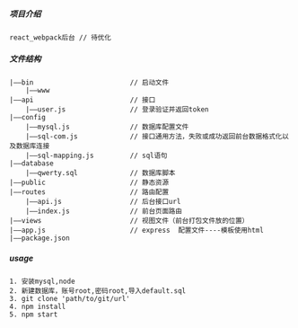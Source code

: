 ##### 项目介绍
    react_webpack后台 // 待优化

##### 文件结构  
    |——bin                        // 启动文件
        |——www
    |——api                        // 接口
        |——user.js                // 登录验证并返回token
    |——config
        |——mysql.js               // 数据库配置文件
        |——sql-com.js             // 接口通用方法，失败或成功返回前台数据格式化以及数据库连接
        |——sql-mapping.js         // sql语句
    |——database
        |——qwerty.sql             // 数据库脚本
    |——public                     // 静态资源
    |——routes                     // 路由配置
        |——api.js                 // 后台接口url
        |——index.js               // 前台页面路由
    |——views                      // 视图文件（前台打包文件放的位置）
    |——app.js                     // express  配置文件----模板使用html
    |——package.json               
##### usage
    1. 安装mysql,node
    2. 新建数据库，账号root,密码root,导入default.sql
    3. git clone 'path/to/git/url'  
    4. npm install
    5. npm start
